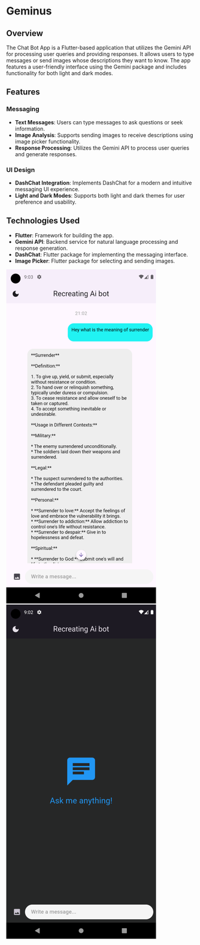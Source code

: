 # Geminus

## Overview

The Chat Bot App is a Flutter-based application that utilizes the Gemini API for processing user queries and providing responses. It allows users to type messages or send images whose descriptions they want to know. The app features a user-friendly interface using the Gemini package and includes functionality for both light and dark modes.

## Features

### Messaging
- **Text Messages**: Users can type messages to ask questions or seek information.
- **Image Analysis**: Supports sending images to receive descriptions using image picker functionality.
- **Response Processing**: Utilizes the Gemini API to process user queries and generate responses.

### UI Design
- **DashChat Integration**: Implements DashChat for a modern and intuitive messaging UI experience.
- **Light and Dark Modes**: Supports both light and dark themes for user preference and usability.

## Technologies Used
- **Flutter**: Framework for building the app.
- **Gemini API**: Backend service for natural language processing and response generation.
- **DashChat**: Flutter package for implementing the messaging interface.
- **Image Picker**: Flutter package for selecting and sending images.


![Chat Bot App Screenshot](assets/images/ss11.png)
![Chat Bot App Screenshot](assets/images/ss22.png)

